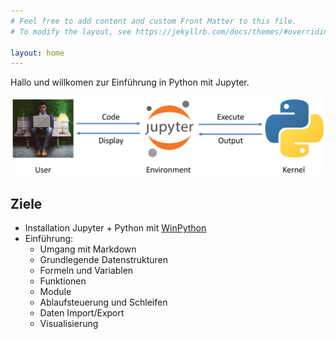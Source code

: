 ```yaml
---
# Feel free to add content and custom Front Matter to this file.
# To modify the layout, see https://jekyllrb.com/docs/themes/#overriding-theme-defaults

layout: home
---
```

Hallo und willkomen zur Einführung in Python mit Jupyter. <br>

![Image of User_Environment_Kernel](images/User_Environment_Kernel.jpg)

## Ziele

- Installation Jupyter + Python mit [WinPython](http://winpython.github.io/)
- Einführung:
    - Umgang mit Markdown
    - Grundlegende Datenstrukturen
    - Formeln und Variablen
    - Funktionen
    - Module
    - Ablaufsteuerung und Schleifen
    - Daten Import/Export
    - Visualisierung